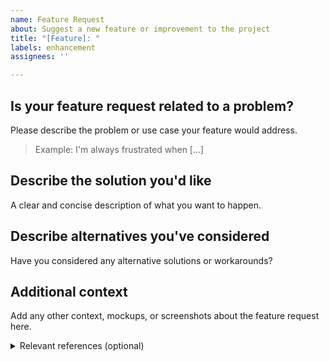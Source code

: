 ```yaml
---
name: Feature Request
about: Suggest a new feature or improvement to the project
title: "[Feature]: "
labels: enhancement
assignees: ''

---
```


## Is your feature request related to a problem?

Please describe the problem or use case your feature would address.
> Example: I'm always frustrated when [...]

## Describe the solution you'd like

A clear and concise description of what you want to happen.

## Describe alternatives you've considered

Have you considered any alternative solutions or workarounds?

## Additional context

Add any other context, mockups, or screenshots about the feature request here.

<details>
<summary>Relevant references (optional)</summary>

- Link to related issue or PR
- Link to similar features in other projects
- API references, etc.

</details>
